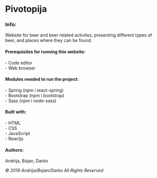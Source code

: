 <h1> Pivotopija </h1>

<h3>Info:</h3>
Website for beer and beer related activites, presenting different types of beer, and places where they can be found.

<h4>Prerequisites for running this website:</h4>
- Code editor</br>
- Web browser


<h4>Modules needed to run the project:</h4>
- Spring (npm i react-spring)</br>
- Bootstrap (npm i bootstrap)</br>
- Sass (npm i node-sass)

<h4>Built with:</h4>
- HTML</br>
- CSS</br>
- JavaScript</br>
- Reactjs

<h4>Authors:</h4>
Andrija, Bojan, Darko

<i>© 2019 Andrija/Bojan/Darko All Rights Reserved</i>
